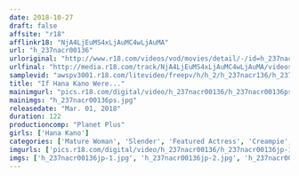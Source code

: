 ```yaml
---
date: 2018-10-27
draft: false
affsite: "r18"
afflinkr18: "NjA4LjEuMS4xLjAuMC4wLjAuMA"
url: "h_237nacr00136"
urloriginal: "http://www.r18.com/videos/vod/movies/detail/-/id=h_237nacr00136"
urlfinal: "http://media.r18.com/track/NjA4LjEuMS4xLjAuMC4wLjAuMA/videos/vod/movies/detail/-/id=h_237nacr00136"
samplevid: "awspv3001.r18.com/litevideo/freepv/h/h_2/h_237nacr136/h_237nacr136_dmb_w.mp4"
title: "If Hana Kano Were..."
mainimgurl: "pics.r18.com/digital/video/h_237nacr00136/h_237nacr00136ps.jpg"
mainimgs: "h_237nacr00136ps.jpg"
releasedate: "Mar. 01, 2018"
duration: 122
productioncomp: "Planet Plus"
girls: ['Hana Kano']
categories: ['Mature Woman', 'Slender', 'Featured Actress', 'Creampie', 'Blowjob', 'Masturbation', 'Hi-Def']
imgurls: ['pics.r18.com/digital/video/h_237nacr00136/h_237nacr00136jp-1.jpg', 'pics.r18.com/digital/video/h_237nacr00136/h_237nacr00136jp-2.jpg', 'pics.r18.com/digital/video/h_237nacr00136/h_237nacr00136jp-3.jpg', 'pics.r18.com/digital/video/h_237nacr00136/h_237nacr00136jp-4.jpg', 'pics.r18.com/digital/video/h_237nacr00136/h_237nacr00136jp-5.jpg', 'pics.r18.com/digital/video/h_237nacr00136/h_237nacr00136jp-6.jpg', 'pics.r18.com/digital/video/h_237nacr00136/h_237nacr00136jp-7.jpg', 'pics.r18.com/digital/video/h_237nacr00136/h_237nacr00136jp-8.jpg', 'pics.r18.com/digital/video/h_237nacr00136/h_237nacr00136jp-9.jpg', 'pics.r18.com/digital/video/h_237nacr00136/h_237nacr00136jp-10.jpg', 'pics.r18.com/digital/video/h_237nacr00136/h_237nacr00136jp-11.jpg', 'pics.r18.com/digital/video/h_237nacr00136/h_237nacr00136jp-12.jpg', 'pics.r18.com/digital/video/h_237nacr00136/h_237nacr00136jp-13.jpg', 'pics.r18.com/digital/video/h_237nacr00136/h_237nacr00136jp-14.jpg', 'pics.r18.com/digital/video/h_237nacr00136/h_237nacr00136jp-15.jpg', 'pics.r18.com/digital/video/h_237nacr00136/h_237nacr00136jp-16.jpg', 'pics.r18.com/digital/video/h_237nacr00136/h_237nacr00136jp-17.jpg', 'pics.r18.com/digital/video/h_237nacr00136/h_237nacr00136jp-18.jpg', 'pics.r18.com/digital/video/h_237nacr00136/h_237nacr00136jp-19.jpg', 'pics.r18.com/digital/video/h_237nacr00136/h_237nacr00136jp-20.jpg']
imgs: ['h_237nacr00136jp-1.jpg', 'h_237nacr00136jp-2.jpg', 'h_237nacr00136jp-3.jpg', 'h_237nacr00136jp-4.jpg', 'h_237nacr00136jp-5.jpg', 'h_237nacr00136jp-6.jpg', 'h_237nacr00136jp-7.jpg', 'h_237nacr00136jp-8.jpg', 'h_237nacr00136jp-9.jpg', 'h_237nacr00136jp-10.jpg', 'h_237nacr00136jp-11.jpg', 'h_237nacr00136jp-12.jpg', 'h_237nacr00136jp-13.jpg', 'h_237nacr00136jp-14.jpg', 'h_237nacr00136jp-15.jpg', 'h_237nacr00136jp-16.jpg', 'h_237nacr00136jp-17.jpg', 'h_237nacr00136jp-18.jpg', 'h_237nacr00136jp-19.jpg', 'h_237nacr00136jp-20.jpg']
---
```

